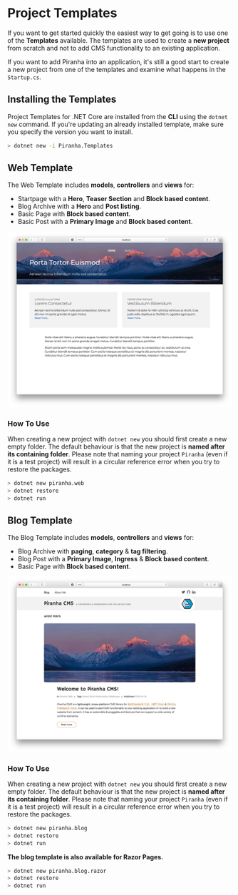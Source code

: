 # Project Templates

If you want to get started quickly the easiest way to get going is to use one of the **Templates** available. The templates are used to create a **new project** from scratch and not to add CMS functionality to an existing application.

If you want to add Piranha into an application, it's still a good start to create a new project from one of the templates and examine what happens in the `Startup.cs`.

## Installing the Templates

Project Templates for .NET Core are installed from the **CLI** using the `dotnet new` command. If you're updating an already installed template, make sure you specify the version you want to install.

~~~ bash
> dotnet new -i Piranha.Templates
~~~

## Web Template

The Web Template includes **models**, **controllers** and **views** for:

* Startpage with a **Hero**, **Teaser Section** and **Block based content**.
* Blog Archive with a **Hero** and **Post listing**.
* Basic Page with **Block based content**.
* Basic Post with a **Primary Image** and **Block based content**.

![Web Template](../_assets/templates/template-web.jpg)

### How To Use

When creating a new project with `dotnet new` you should first create a new empty folder. The default behaviour is that the new project is **named after its containing folder**. Please note that naming your project `Piranha` (even if it is a test project) will result in a circular reference error when you try to restore the packages.

~~~ bash
> dotnet new piranha.web
> dotnet restore
> dotnet run
~~~

## Blog Template

The Blog Template includes **models**, **controllers** and **views** for:

* Blog Archive with **paging**, **category** & **tag filtering**.
* Blog Post with a **Primary Image**, **Ingress** & **Block based content**.
* Basic Page with **Block based content**.

![Blog Template](../_assets/templates/template-blog.jpg)


### How To Use

When creating a new project with `dotnet new` you should first create a new empty folder. The default behaviour is that the new project is **named after its containing folder**. Please note that naming your project `Piranha` (even if it is a test project) will result in a circular reference error when you try to restore the packages.

~~~ bash
> dotnet new piranha.blog
> dotnet restore
> dotnet run
~~~

**The blog template is also available for Razor Pages.**

~~~ bash
> dotnet new piranha.blog.razor﻿
> dotnet restore
> dotnet run
~~~
